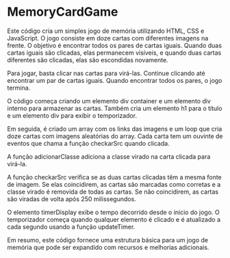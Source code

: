 # MemoryCardGame

Este código cria um simples jogo de memória utilizando HTML, CSS e JavaScript. O jogo consiste em doze cartas com diferentes imagens na frente. O objetivo é encontrar todos os pares de cartas iguais. Quando duas cartas iguais são clicadas, elas permanecem visíveis, e quando duas cartas diferentes são clicadas, elas são escondidas novamente.

Para jogar, basta clicar nas cartas para virá-las. Continue clicando até encontrar um par de cartas iguais. Quando encontrar todos os pares, o jogo termina.

O código começa criando um elemento div container e um elemento div interno para armazenar as cartas. Também cria um elemento h1 para o título e um elemento div para exibir o temporizador.

Em seguida, é criado um array com os links das imagens e um loop que cria doze cartas com imagens aleatórias do array. Cada carta tem um ouvinte de eventos que chama a função checkarSrc quando clicada.

A função adicionarClasse adiciona a classe virado na carta clicada para virá-la.

A função checkarSrc verifica se as duas cartas clicadas têm a mesma fonte de imagem. Se elas coincidirem, as cartas são marcadas como corretas e a classe virado é removida de todas as cartas. Se não coincidirem, as cartas são viradas de volta após 250 milissegundos.

O elemento timerDisplay exibe o tempo decorrido desde o início do jogo. O temporizador começa quando qualquer elemento é clicado e é atualizado a cada segundo usando a função updateTimer.

Em resumo, este código fornece uma estrutura básica para um jogo de memória que pode ser expandido com recursos e melhorias adicionais.
